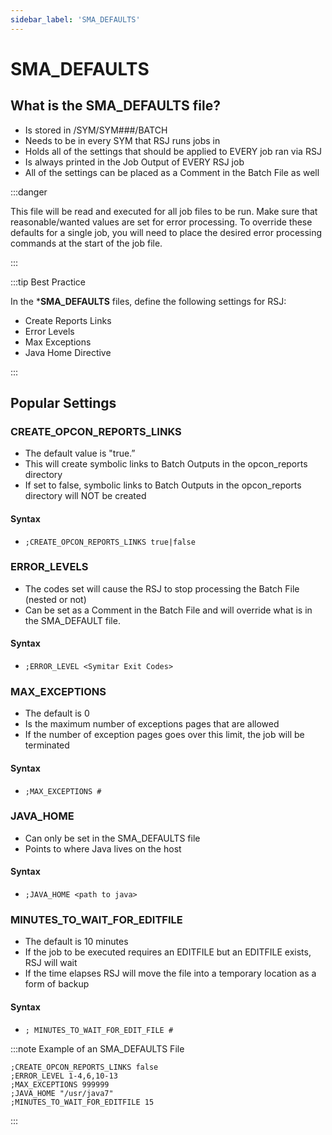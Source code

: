 ```yaml
---
sidebar_label: 'SMA_DEFAULTS'
---
```


# SMA_DEFAULTS

## What is the SMA_DEFAULTS file?

* Is stored in /SYM/SYM###/BATCH
* Needs to be in every SYM that RSJ runs jobs in
* Holds all of the settings that should be applied to EVERY job ran via RSJ
* Is always printed in the Job Output of EVERY RSJ job
* All of the settings can be placed as a Comment in the Batch File as well

:::danger

This file will be read and executed for all job files to be run. Make sure that reasonable/wanted values are set for error processing. To override these defaults for a single job, you will need to place the desired error processing commands at the start of the job file.

:::

:::tip Best Practice

In the ***SMA_DEFAULTS** files, define the following settings for RSJ:
* Create Reports Links
* Error Levels
* Max Exceptions
* Java Home Directive

:::

## Popular Settings

### CREATE_OPCON_REPORTS_LINKS 

* The default value is "true.”
* This will create symbolic links to Batch Outputs in the opcon_reports directory
* If set to false, symbolic links to Batch Outputs in the opcon_reports directory will NOT be created

#### Syntax

* ```;CREATE_OPCON_REPORTS_LINKS true|false```

### ERROR_LEVELS

* The codes set will cause the RSJ to stop processing the Batch File (nested or not)
* Can be set as a Comment in the Batch File and will override what is in the SMA_DEFAULT file.

#### Syntax

* ```;ERROR_LEVEL <Symitar Exit Codes>```

### MAX_EXCEPTIONS

* The default is 0
* Is the maximum number of exceptions pages that are allowed
* If the number of exception pages goes over this limit, the job will be terminated

#### Syntax

* ```;MAX_EXCEPTIONS #```

### JAVA_HOME

* Can only be set in the SMA_DEFAULTS file
* Points to where Java lives on the host

#### Syntax

* ```;JAVA_HOME <path to java>```

### MINUTES_TO_WAIT_FOR_EDITFILE

* The default is 10 minutes
* If the job to be executed requires an EDITFILE but  an EDITFILE exists, RSJ will wait
* If the time elapses RSJ will move the file into a temporary location as a form of backup

#### Syntax

* ```; MINUTES_TO_WAIT_FOR_EDIT_FILE #```


:::note Example of an SMA_DEFAULTS File

```
;CREATE_OPCON_REPORTS_LINKS false
;ERROR_LEVEL 1-4,6,10-13
;MAX_EXCEPTIONS 999999
;JAVA_HOME "/usr/java7"
;MINUTES_TO_WAIT_FOR_EDITFILE 15
```

:::
